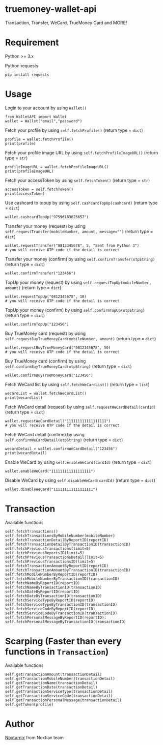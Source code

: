 # truemoney-wallet-api

Transaction, Transfer, WeCard, TrueMoney Card and MORE!

# Requirement

Python >= 3.x

Python requests

    pip install requests

# Usage

Login to your account by using `Wallet()`

    from WalletAPI import Wallet
    wallet = Wallet("email","password")

Fetch your profile by using `self.fetchProfile()` (return type = `dict`)

    profile = wallet.fetchProfile()
    print(profile)

Fetch your profile image URL by using `self.fetchProfileImageURL()` (return type = `str`)

    profileImageURL = wallet.fetchProfileImageURL()
    print(profileImageURL)

Fetch your accessToken by using `self.fetchToken()` (return type = `str`)

    accessToken = self.fetchToken()
    print(accessToken)

Use cashcard to topup by using `self.cashcardTopUp(cashcard)` (return type = `dict`)

    wallet.cashcardTopUp("97596183625657")

Transfer your money (request) by using `self.requestTransfer(mobileNumber, amount, message="")` (return type = `dict`)

    wallet.requestTransfer("0812345678", 5, "Sent from Python 3")
    # you will receive OTP code if the detail is correct

Transfer your money (confirm) by using `self.confirmTransfer(otpString)` (return type = `dict`)

    wallet.confirmTransfer("123456")

TopUp your money (request) by using `self.requestTopUp(mobileNumber, amount)` (return type = `dict`)

    wallet.requestTopUp("0812345678", 10)
    # you will receive OTP code if the detail is correct

TopUp your money (confirm) by using `self.confirmTopUp(otpString)` (return type = `dict`)

    wallet.confirmTopUp("123456")

Buy TrueMoney card (request) by using `self.requestBuyTrueMoneyCard(mobileNumber, amount)` (return type = `dict`)

    wallet.requestBuyTrueMoneyCard("0812345678", 50)
    # you will receive OTP code if the detail is correct

Buy TrueMoney card (confirm) by using `self.confirmBuyTrueMoneyCard(otpString)` (return type = `dict`)

    wallet.confirmBuyTrueMoneyCard("123456")

Fetch WeCard list by using `self.fetchWeCardList()` (return type = `list`)

    wecardList = wallet.fetchWeCardList()
    print(wecardList)

Fetch WeCard detail (request) by using `self.requestWeCardDetail(cardId)` (return type = `dict`)

    wallet.requestWeCardDetail("111111111111111111")
    # you will receive OTP code if the detail is correct

Fetch WeCard detail (confirm) by using `self.confirmWeCardDetail(otpString)` (return type = `dict`)

    wecardDetail = wallet.confirmWeCardDetail("123456")
    print(wecardDetail)

Enable WeCard by using `self.enableWeCard(cardId)` (return type = `dict`)

    wallet.enableWeCard("111111111111111111")

Disable WeCard by using `self.disableWeCard(cardId)` (return type = `dict`)

    wallet.disableWeCard("111111111111111111")

# Transaction

Available functions

    self.fetchTransactions()
    self.fetchTransactionsByMobileNumber(mobileNumber)
    self.fetchTransactionDetailByReportID(reportID)
    self.fetchTransactionDetailByTransactionID(transactionID)
    self.fetchPreviousTransactions(limit=5)
    self.fetchPreviousReportsID(limit=5)
    self.fetchPreviousTransactionsDetail(limit=5)
    self.fetchPreviousTransactionsID(limit=5)
    self.fetchTransactionAmountByReportID(reportID)
    self.fetchTransactionAmountByTransactionID(transactionID)
    self.fetchMobileNumberByReportID(reportID)
    self.fetchMobileNumberByTransactionID(transactionID)
    self.fetchNameByReportID(reportID)
    self.fetchNameByTransactionID(transactionID)
    self.fetchDateByReportID(reportID)
    self.fetchDateByTransactionID(transactionID)
    self.fetchServiceTypeByReportID(reportID)
    self.fetchServiceTypeByTransactionID(transactionID)
    self.fetchServiceCodeByReportID(reportID)
    self.fetchServiceCodeByTransactionID(transactionID)
    self.fetchPersonalMessageByReportID(reportID):
    self.fetchPersonalMessageByTransactionID(transactionID)

# Scarping (Faster than every functions in `Transaction`)

Available functions

    self.getTransactionAmount(transactionDetail)
    self.getTransactionMobileNumber(transactionDetail)
    self.getTransactionName(transactionDetail)
    self.getTransactionDate(transactionDetail)
    self.getTransactionServiceType(transactionDetail)
    self.getTransactionServiceCode(transactionDetail)
    self.getTransactionPersonalMessage(transactionDetail)
    self.getToken(profile)

# Author

[Noxturnix](https://github.com/Noxturnix) from Noxtian team
